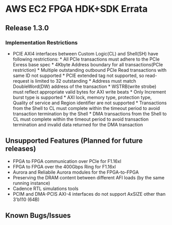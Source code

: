 
# AWS EC2 FPGA HDK+SDK Errata


## Release 1.3.0 
### Implementation Restrictions
*    PCIE AXI4 interfaces between Custom Logic(CL) and Shell(SH) have following restrictions:
    *    All PCIe transactions must adhere to the PCIe Exress base spec
    *    4Kbyte Address boundary for all transactions(PCIe restriction)
    *    Multiple outstanding outbound PCIe Read transactions with same ID not supported
    *    PCIE extended tag not supported, so read-request is limited to 32 outstanding
    *    Address must match DoubleWord(DW) address of the transaction
    *    WSTRB(write strobe) must reflect appropriate valid bytes for AXI write beats
    *    Only Increment burst type is supported
    *    AXI lock, memory type, protection type, Quality of service and Region identifier are not supported
    *    Transactions from the Shell to CL must complete within the timeout period to avoid transaction termination by the Shell
    *    DMA transactions from the Shell to CL must complete within the timeout period to avoid transaction termination and invalid data returned for the DMA transaction

## Unsupported Features (Planned for future releases)
* FPGA to FPGA communication over PCIe for F1.16xl
* FPGA to FPGA over the 400Gbps Ring for F1.16xl
* Aurora and Reliabile Aurora modules for the FPGA-to-FPGA 
* Preserving the DRAM content between different AFI loads (by the same running instance)
* Cadence RTL simulations tools
* PCIM and DMA-PCIS AXI-4 interfaces do not support AxSIZE other than 3'b110 (64B)

## Known Bugs/Issues


